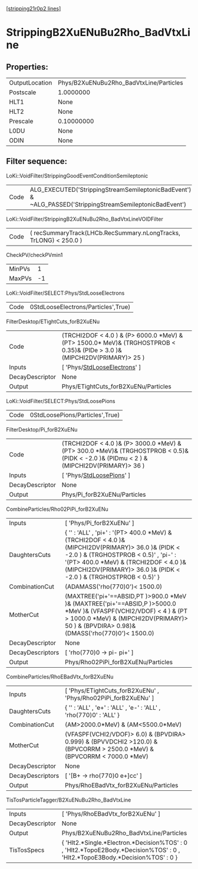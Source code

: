 [[stripping21r0p2 lines]](./stripping21r0p2-index)

# StrippingB2XuENuBu2Rho_BadVtxLine

## Properties:

|                |                                         |
|----------------|-----------------------------------------|
| OutputLocation | Phys/B2XuENuBu2Rho_BadVtxLine/Particles |
| Postscale      | 1.0000000                               |
| HLT1           | None                                    |
| HLT2           | None                                    |
| Prescale       | 0.10000000                              |
| L0DU           | None                                    |
| ODIN           | None                                    |

## Filter sequence:

LoKi::VoidFilter/StrippingGoodEventConditionSemileptonic

|      |                                                                                                          |
|------|----------------------------------------------------------------------------------------------------------|
| Code | ALG_EXECUTED('StrippingStreamSemileptonicBadEvent') & ~ALG_PASSED('StrippingStreamSemileptonicBadEvent') |

LoKi::VoidFilter/StrippingB2XuENuBu2Rho_BadVtxLineVOIDFilter

|      |                                                                   |
|------|-------------------------------------------------------------------|
| Code | ( recSummaryTrack(LHCb.RecSummary.nLongTracks, TrLONG) \< 250.0 ) |

CheckPV/checkPVmin1

|        |     |
|--------|-----|
| MinPVs | 1   |
| MaxPVs | -1  |

LoKi::VoidFilter/SELECT:Phys/StdLooseElectrons

|      |                                     |
|------|-------------------------------------|
| Code | 0StdLooseElectrons/Particles',True) |

FilterDesktop/ETightCuts_forB2XuENu

|                 |                                                                                                                                   |
|-----------------|-----------------------------------------------------------------------------------------------------------------------------------|
| Code            | (TRCHI2DOF \< 4.0 ) & (P\> 6000.0 \*MeV) & (PT\> 1500.0\* MeV)& (TRGHOSTPROB \< 0.35)& (PIDe \> 3.0 )& (MIPCHI2DV(PRIMARY)\> 25 ) |
| Inputs          | [ 'Phys/[StdLooseElectrons](./stripping21r0p2-commonparticles-stdlooseelectrons)' ]                                             |
| DecayDescriptor | None                                                                                                                              |
| Output          | Phys/ETightCuts_forB2XuENu/Particles                                                                                              |

LoKi::VoidFilter/SELECT:Phys/StdLoosePions

|      |                                 |
|------|---------------------------------|
| Code | 0StdLoosePions/Particles',True) |

FilterDesktop/Pi_forB2XuENu

|                 |                                                                                                                                                 |
|-----------------|-------------------------------------------------------------------------------------------------------------------------------------------------|
| Code            | (TRCHI2DOF \< 4.0 )& (P\> 3000.0 \*MeV) & (PT\> 300.0 \*MeV)& (TRGHOSTPROB \< 0.5)& (PIDK \< -2.0 )& (PIDmu \< 2 ) & (MIPCHI2DV(PRIMARY)\> 36 ) |
| Inputs          | [ 'Phys/[StdLoosePions](./stripping21r0p2-commonparticles-stdloosepions)' ]                                                                   |
| DecayDescriptor | None                                                                                                                                            |
| Output          | Phys/Pi_forB2XuENu/Particles                                                                                                                    |

CombineParticles/Rho02PiPi_forB2XuENu

|                  |                                                                                                                                                                                                                                                                      |
|------------------|----------------------------------------------------------------------------------------------------------------------------------------------------------------------------------------------------------------------------------------------------------------------|
| Inputs           | [ 'Phys/Pi_forB2XuENu' ]                                                                                                                                                                                                                                           |
| DaughtersCuts    | { '' : 'ALL' , 'pi+' : '(PT\> 400.0 \*MeV) & (TRCHI2DOF \< 4.0 )& (MIPCHI2DV(PRIMARY)\> 36.0 )& (PIDK \< -2.0 ) & (TRGHOSTPROB \< 0.5)' , 'pi-' : '(PT\> 400.0 \*MeV) & (TRCHI2DOF \< 4.0 )& (MIPCHI2DV(PRIMARY)\> 36.0 )& (PIDK \< -2.0 ) & (TRGHOSTPROB \< 0.5)' } |
| CombinationCut   | (ADAMASS('rho(770)0')\< 1500.0)                                                                                                                                                                                                                                      |
| MotherCut        | (MAXTREE('pi+'==ABSID,PT )\>900.0 \*MeV )& (MAXTREE('pi+'==ABSID,P )\>5000.0 \*MeV )& (VFASPF(VCHI2/VDOF) \< 4 ) & (PT \> 1000.0 \*MeV) & (MIPCHI2DV(PRIMARY)\> 50 ) & (BPVDIRA\> 0.98)& (DMASS('rho(770)0')\< 1500.0)                                               |
| DecayDescriptor  | None                                                                                                                                                                                                                                                                 |
| DecayDescriptors | [ 'rho(770)0 -\> pi- pi+' ]                                                                                                                                                                                                                                        |
| Output           | Phys/Rho02PiPi_forB2XuENu/Particles                                                                                                                                                                                                                                  |

CombineParticles/RhoEBadVtx_forB2XuENu

|                  |                                                                                                                                |
|------------------|--------------------------------------------------------------------------------------------------------------------------------|
| Inputs           | [ 'Phys/ETightCuts_forB2XuENu' , 'Phys/Rho02PiPi_forB2XuENu' ]                                                               |
| DaughtersCuts    | { '' : 'ALL' , 'e+' : 'ALL' , 'e-' : 'ALL' , 'rho(770)0' : 'ALL' }                                                             |
| CombinationCut   | (AM\>2000.0\*MeV) & (AM\<5500.0\*MeV)                                                                                          |
| MotherCut        | (VFASPF(VCHI2/VDOF)\> 6.0) & (BPVDIRA\> 0.999) & (BPVVDCHI2 \>120.0) & (BPVCORRM \> 2500.0 \*MeV) & (BPVCORRM \< 7000.0 \*MeV) |
| DecayDescriptor  | None                                                                                                                           |
| DecayDescriptors | [ '[B+ -\> rho(770)0 e+]cc' ]                                                                                              |
| Output           | Phys/RhoEBadVtx_forB2XuENu/Particles                                                                                           |

TisTosParticleTagger/B2XuENuBu2Rho_BadVtxLine

|                 |                                                                                                                                     |
|-----------------|-------------------------------------------------------------------------------------------------------------------------------------|
| Inputs          | [ 'Phys/RhoEBadVtx_forB2XuENu' ]                                                                                                  |
| DecayDescriptor | None                                                                                                                                |
| Output          | Phys/B2XuENuBu2Rho_BadVtxLine/Particles                                                                                             |
| TisTosSpecs     | { 'Hlt2.\*Single.\*Electron.\*Decision%TOS' : 0 , 'Hlt2.\*TopoE2Body.\*Decision%TOS' : 0 , 'Hlt2.\*TopoE3Body.\*Decision%TOS' : 0 } |
